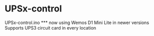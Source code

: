 # UPSx-control

   UPSx-control.ino
   *** now using Wemos D1 Mini Lite in newer versions
   Supports UPS3 circuit card in every location
   
